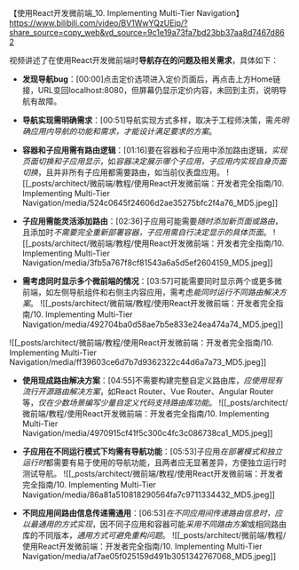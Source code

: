 【使用React开发微前端_10. Implementing Multi-Tier Navigation】 https://www.bilibili.com/video/BV1WwYQzUEjp/?share_source=copy_web&vd_source=9c1e19a73fa7bd23bb37aa8d7467d862



视频讲述了在使用React开发微前端时**导航存在的问题及相关需求**，具体如下：


- **发现导航bug**：[00:00]点击定价选项进入定价页面后，再点击上方Home链接，URL变回localhost:8080，但屏幕仍显示定价内容，未回到主页，说明导航有故障。
- **导航实现需明确需求**：[00:51]导航实现方式多样，取决于工程师决策，需*先明确应用内导航的功能和需求，才能设计满足要求的方案*。

- **容器和子应用需有路由逻辑**：[01:16]要在容器和子应用中添加路由逻辑，*实现页面切换和子应用显示*，如*容器决定展示哪个子应用，子应用内实现自身页面切换*，且并非所有子应用都需要路由，如当前仪表盘应用。
![[_posts/architect/微前端/教程/使用React开发微前端：开发者完全指南/10. Implementing Multi-Tier Navigation/media/524c0645f24606d2ae35275bfc2f4a76_MD5.jpeg]]



- **子应用需能灵活添加路由**：[02:36]子应用可能需要*随时添加新页面或路由*，且添加时*不需要完全重新部署容器，子应用需自行决定显示的具体页面*。
![[_posts/architect/微前端/教程/使用React开发微前端：开发者完全指南/10. Implementing Multi-Tier Navigation/media/3fb5a767f8cf81543a6a5d5ef2604159_MD5.jpeg]]


- **需考虑同时显示多个微前端的情况**：[03:57]可能需要同时显示两个或更多微前端，如左侧导航组件和右侧主内容应用，需考虑*能同时运行不同路由解决方案*。
![[_posts/architect/微前端/教程/使用React开发微前端：开发者完全指南/10. Implementing Multi-Tier Navigation/media/492704ba0d58ae7b5e833e24ea474a74_MD5.jpeg]]

![[_posts/architect/微前端/教程/使用React开发微前端：开发者完全指南/10. Implementing Multi-Tier Navigation/media/ff39603ce6d7b7d9362322c44d6a7a73_MD5.jpeg]]

- **使用现成路由解决方案**：[04:55]不需要构建完整自定义路由库，*应使用现有流行开源路由解决方案*，如React Router、Vue Router、Angular Router等，*仅在少数场景编写少量自定义代码支持路由库功能*。
![[_posts/architect/微前端/教程/使用React开发微前端：开发者完全指南/10. Implementing Multi-Tier Navigation/media/4970915cf41f5c300c4fc3c086738ca1_MD5.jpeg]]


- **子应用在不同运行模式下均需有导航功能**：[05:53]子应用*在部署模式和独立运行时*都需要有易于使用的导航功能，且两者应无显著差异，方便独立运行时测试导航。
![[_posts/architect/微前端/教程/使用React开发微前端：开发者完全指南/10. Implementing Multi-Tier Navigation/media/86a81a510818290564fa7c9711334432_MD5.jpeg]]


- **不同应用间路由信息传递需通用**：[06:53]*在不同应用间传递路由信息时，应以最通用的方式实现*，因不同子应用和容器可能*采用不同路由方案*或相同路由库的不同版本，*通用方式可避免重构问题*。
![[_posts/architect/微前端/教程/使用React开发微前端：开发者完全指南/10. Implementing Multi-Tier Navigation/media/af7ae05f025159d491b3051342767068_MD5.jpeg]]

